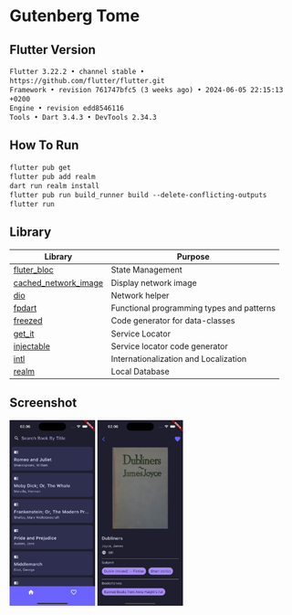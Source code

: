 # Gutenberg Tome

## Flutter Version

```
Flutter 3.22.2 • channel stable • https://github.com/flutter/flutter.git
Framework • revision 761747bfc5 (3 weeks ago) • 2024-06-05 22:15:13 +0200
Engine • revision edd8546116
Tools • Dart 3.4.3 • DevTools 2.34.3
```

## How To Run

```
flutter pub get
flutter pub add realm
dart run realm install
flutter pub run build_runner build --delete-conflicting-outputs
flutter run
```

## Library

| Library                                                               | Purpose                                   |
| --------------------------------------------------------------------- | ----------------------------------------- |
| [fluter_bloc](https://pub.dev/packages/flutter_bloc)                  | State Management                          |
| [cached_network_image](https://pub.dev/packages/cached_network_image) | Display network image                     |
| [dio](https://pub.dev/packages/dio)                                   | Network helper                            |
| [fpdart](https://pub.dev/packages/fpdart)                             | Functional programming types and patterns |
| [freezed](https://pub.dev/packages/freezed)                           | Code generator for data-classes           |
| [get_it](https://pub.dev/packages/get_it)                             | Service Locator                           |
| [injectable](https://pub.dev/packages/injectable)                     | Service locator code generator            |
| [intl](https://pub.dev/packages/intl)                                 | Internationalization and Localization     |
| [realm](https://pub.dev/packages/realm)                               | Local Database                            |

## Screenshot

[<img src="screenshoot/1.png" width="150" />](./screenshoot/1.png)
[<img src="screenshoot/2.png" width="150" />](./screenshoot/2.png)
